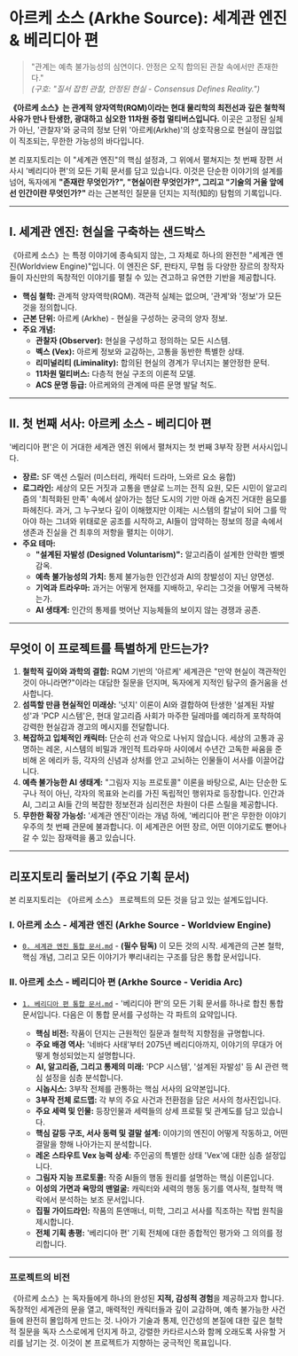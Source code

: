 # 아르케 소스 (Arkhe Source): 세계관 엔진 & 베리디아 편

> "관계는 예측 불가능성의 심연이다. 안정은 오직 합의된 관찰 속에서만 존재한다."  
> *(구호: "질서 잡힌 관찰, 안정된 현실 - Consensus Defines Reality.")*

**《아르케 소스》는 관계적 양자역학(RQM)이라는 현대 물리학의 최전선과 깊은 철학적 사유가 만나 탄생한, 광대하고 심오한 11차원 중첩 멀티버스입니다.** 이곳은 고정된 실체가 아닌, '관찰자'와 궁극의 정보 단위 '아르케(Arkhe)'의 상호작용으로 현실이 끊임없이 직조되는, 무한한 가능성의 바다입니다.

본 리포지토리는 이 "세계관 엔진"의 핵심 설정과, 그 위에서 펼쳐지는 첫 번째 장편 서사시 '베리디아 편'의 모든 기획 문서를 담고 있습니다. 이것은 단순한 이야기의 설계를 넘어, 독자에게 **"존재란 무엇인가?", "현실이란 무엇인가?", 그리고 "기술의 거울 앞에 선 인간이란 무엇인가?"** 라는 근본적인 질문을 던지는 지적(知的) 탐험의 기록입니다.

---

## I. 세계관 엔진: 현실을 구축하는 샌드박스

《아르케 소스》는 특정 이야기에 종속되지 않는, 그 자체로 하나의 완전한 "세계관 엔진(Worldview Engine)"입니다. 이 엔진은 SF, 판타지, 무협 등 다양한 장르의 창작자들이 자신만의 독창적인 이야기를 펼칠 수 있는 견고하고 유연한 기반을 제공합니다.

*   **핵심 철학:** 관계적 양자역학(RQM). 객관적 실체는 없으며, '관계'와 '정보'가 모든 것을 정의합니다.
*   **근본 단위:** 아르케 (Arkhe) - 현실을 구성하는 궁극의 양자 정보.
*   **주요 개념:**
    *   **관찰자 (Observer):** 현실을 구성하고 정의하는 모든 시스템.
    *   **벡스 (Vex):** 아르케 정보와 교감하는, 고통을 동반한 특별한 상태.
    *   **리미널리티 (Liminality):** 합의된 현실의 경계가 무너지는 불안정한 문턱.
    *   **11차원 멀티버스:** 다층적 현실 구조의 이론적 모델.
    *   **ACS 문명 등급:** 아르케와의 관계에 따른 문명 발달 척도.

---

## II. 첫 번째 서사: 아르케 소스 - 베리디아 편

'베리디아 편'은 이 거대한 세계관 엔진 위에서 펼쳐지는 첫 번째 3부작 장편 서사시입니다.

*   **장르:** SF 액션 스릴러 (미스터리, 캐릭터 드라마, 느와르 요소 융합)
*   **로그라인:** 세상의 모든 거짓과 고통을 맨살로 느끼는 전직 요원, 모든 시민이 알고리즘의 '최적화된 만족' 속에서 살아가는 첨단 도시의 기만 아래 숨겨진 거대한 음모를 파헤친다. 과거, 그 누구보다 깊이 이해했지만 이제는 시스템의 칼날이 되어 그를 막아야 하는 그녀와 위태로운 공조를 시작하고, AI들이 암약하는 정보의 정글 속에서 생존과 진실을 건 최후의 저항을 펼치는 이야기.
*   **주요 테마:**
    *   **"설계된 자발성 (Designed Voluntarism)":** 알고리즘이 설계한 안락한 벨벳 감옥.
    *   **예측 불가능성의 가치:** 통제 불가능한 인간성과 AI의 창발성이 지닌 양면성.
    *   **기억과 트라우마:** 과거는 어떻게 현재를 지배하고, 우리는 그것을 어떻게 극복하는가.
    *   **AI 생태계:** 인간의 통제를 벗어난 지능체들의 보이지 않는 경쟁과 공존.

---

## 무엇이 이 프로젝트를 특별하게 만드는가?

1.  **철학적 깊이와 과학의 결합:** RQM 기반의 '아르케' 세계관은 "만약 현실이 객관적인 것이 아니라면?"이라는 대담한 질문을 던지며, 독자에게 지적인 탐구의 즐거움을 선사합니다.
2.  **섬뜩할 만큼 현실적인 미래상:** '넛지' 이론이 AI와 결합하여 탄생한 '설계된 자발성'과 'PCP 시스템'은, 현대 알고리즘 사회가 마주한 딜레마를 예리하게 포착하여 강력한 현실감과 경고의 메시지를 전달합니다.
3.  **복잡하고 입체적인 캐릭터:** 단순히 선과 악으로 나뉘지 않습니다. 세상의 고통과 공명하는 레온, 시스템의 비밀과 개인적 트라우마 사이에서 수년간 고독한 싸움을 준비해 온 에리카 등, 각자의 신념과 상처를 안고 고뇌하는 인물들이 서사를 이끌어갑니다.
4.  **예측 불가능한 AI 생태계:** "그림자 지능 프로토콜" 이론을 바탕으로, AI는 단순한 도구나 적이 아닌, 각자의 목표와 논리를 가진 독립적인 행위자로 등장합니다. 인간과 AI, 그리고 AI들 간의 복잡한 정보전과 심리전은 차원이 다른 스릴을 제공합니다.
5.  **무한한 확장 가능성:** '세계관 엔진'이라는 개념 하에, '베리디아 편'은 무한한 이야기 우주의 첫 번째 관문에 불과합니다. 이 세계관은 어떤 장르, 어떤 이야기로도 뻗어나갈 수 있는 잠재력을 품고 있습니다.

---

## 리포지토리 둘러보기 (주요 기획 문서)

본 리포지토리는 《아르케 소스》 프로젝트의 모든 것을 담고 있는 설계도입니다.

### **I. 아르케 소스 - 세계관 엔진 (Arkhe Source - Worldview Engine)**

*   [`0. 세계관 엔진 통합 문서.md`](./%EC%84%A4%EC%A0%95/0.%20%EC%84%B8%EA%B3%84%EA%B4%80%20%EC%97%94%EC%A7%84.md) - **(필수 탐독)** 이 모든 것의 시작. 세계관의 근본 철학, 핵심 개념, 그리고 모든 이야기가 뿌리내리는 구조를 담은 통합 문서입니다.

### **II. 아르케 소스 - 베리디아 편 (Arkhe Source - Veridia Arc)**

*   [`1. 베리디아 편 통합 문서.md`](./%EC%84%A4%EC%A0%95/1.%20%EB%B2%A0%EB%A6%AC%EB%94%94%EC%95%84%20%ED%8E%B8.md) - '베리디아 편'의 모든 기획 문서를 하나로 합친 통합 문서입니다. 다음은 이 통합 문서를 구성하는 각 파트의 요약입니다.

    *   **핵심 비전:** 작품이 던지는 근원적인 질문과 철학적 지향점을 규명합니다.
    *   **주요 배경 역사:** '네바다 사태'부터 2075년 베리디아까지, 이야기의 무대가 어떻게 형성되었는지 설명합니다.
    *   **AI, 알고리즘, 그리고 통제의 미래:** 'PCP 시스템', '설계된 자발성' 등 AI 관련 핵심 설정을 심층 분석합니다.
    *   **시놉시스:** 3부작 전체를 관통하는 핵심 서사의 요약본입니다.
    *   **3부작 전체 로드맵:** 각 부의 주요 사건과 전환점을 담은 서사의 청사진입니다.
    *   **주요 세력 및 인물:** 등장인물과 세력들의 상세 프로필 및 관계도를 담고 있습니다.
    *   **핵심 갈등 구조, 서사 동력 및 결말 설계:** 이야기의 엔진이 어떻게 작동하고, 어떤 결말을 향해 나아가는지 분석합니다.
    *   **레온 스타우트 Vex 능력 상세:** 주인공의 특별한 상태 'Vex'에 대한 심층 설정입니다.
    *   **그림자 지능 프로토콜:** 작중 AI들의 행동 원리를 설명하는 핵심 이론입니다.
    *   **이성의 가면과 욕망의 맨얼굴:** 캐릭터와 세력의 행동 동기를 역사적, 철학적 맥락에서 분석하는 보조 문서입니다.
    *   **집필 가이드라인:** 작품의 톤앤매너, 미학, 그리고 서사를 직조하는 작법 원칙을 제시합니다.
    *   **전체 기획 총평:** '베리디아 편' 기획 전체에 대한 종합적인 평가와 그 의의를 정리합니다.

---

### 프로젝트의 비전

《아르케 소스》는 독자들에게 하나의 완성된 **지적, 감성적 경험**을 제공하고자 합니다. 독창적인 세계관의 문을 열고, 매력적인 캐릭터들과 깊이 교감하며, 예측 불가능한 사건들에 완전히 몰입하게 만드는 것. 나아가 기술과 통제, 인간성의 본질에 대한 깊은 철학적 질문을 독자 스스로에게 던지게 하고, 강렬한 카타르시스와 함께 오래도록 사유할 거리를 남기는 것. 이것이 본 프로젝트가 지향하는 궁극적인 목표입니다.